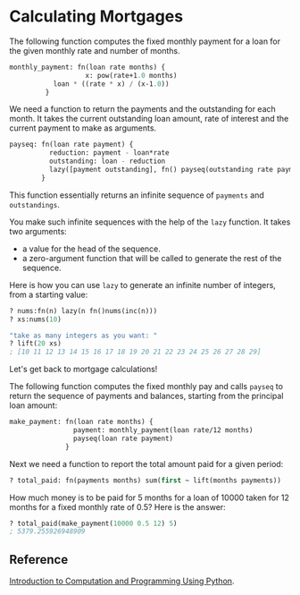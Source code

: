 # Calculating Mortgages

The following function computes the fixed monthly payment for a loan for the given
monthly rate and number of months.

```lisp
monthly_payment: fn(loan rate months) {
                   x: pow(rate+1.0 months)
 		   loan * ((rate * x) / (x-1.0))
		 }
```

We need a function to return the payments and the outstanding for each month.
It takes the current outstanding loan amount, rate of interest and the current payment to
make as arguments.

```lisp
payseq: fn(loan rate payment) {
          reduction: payment - loan*rate
          outstanding: loan - reduction
          lazy([payment outstanding], fn() payseq(outstanding rate payment))
        }
```

This function essentially returns an infinite sequence of `payments` and `outstandings`.

You make such infinite sequences with the help of the `lazy` function. It takes two arguments:

  - a value for the head of the sequence.
  - a zero-argument function that will be called to generate the rest of the sequence.

Here is how you can use `lazy` to generate an infinite number of integers, from a starting value:

```lisp
? nums:fn(n) lazy(n fn()nums(inc(n)))
? xs:nums(10)

"take as many integers as you want: "
? lift(20 xs)
; [10 11 12 13 14 15 16 17 18 19 20 21 22 23 24 25 26 27 28 29]
```

Let's get back to mortgage calculations!

The following function computes the fixed monthly pay and calls `payseq` to return the sequence of
payments and balances, starting from the principal loan amount:

```lisp
make_payment: fn(loan rate months) {
                payment: monthly_payment(loan rate/12 months)
                payseq(loan rate payment)
              }
```

Next we need a function to report the total amount paid for a given period:

```lisp
? total_paid: fn(payments months) sum(first ~ lift(months payments))
```

How much money is to be paid for 5 months for a loan of 10000 taken for 12 months for a fixed monthly rate of 0.5?
Here is the answer:

```lisp
? total_paid(make_payment(10000 0.5 12) 5)
; 5379.255926948909
```

## Reference

<a href="https://mitpress.mit.edu/books/introduction-computation-and-programming-using-python-second-edition">Introduction to Computation and Programming Using Python</a>.